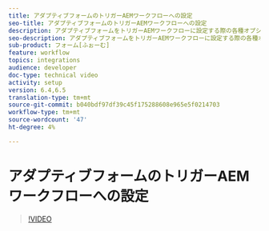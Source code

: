 ```yaml
---
title: アダプティブフォームのトリガーAEMワークフローへの設定
seo-title: アダプティブフォームのトリガーAEMワークフローへの設定
description: アダプティブフォームをトリガーAEMワークフローに設定する際の各種オプションについて
seo-description: アダプティブフォームをトリガーAEMワークフローに設定する際の各種オプションについて
sub-product: フォーム[ふぉーむ]
feature: workflow
topics: integrations
audience: developer
doc-type: technical video
activity: setup
version: 6.4,6.5
translation-type: tm+mt
source-git-commit: b040bdf97df39c45f175288608e965e5f0214703
workflow-type: tm+mt
source-wordcount: '47'
ht-degree: 4%

---
```



# アダプティブフォームのトリガーAEMワークフローへの設定


>[!VIDEO](https://video.tv.adobe.com/v/28316?quality=9&learn=on)

